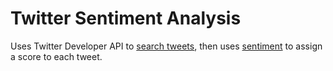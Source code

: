 # Twitter Sentiment Analysis

Uses Twitter Developer API to [search tweets](https://developer.twitter.com/en/docs/twitter-api/v1/tweets/search/api-reference/get-search-tweets), then uses [sentiment](https://github.com/thisandagain/sentiment) to assign a score to each tweet.
